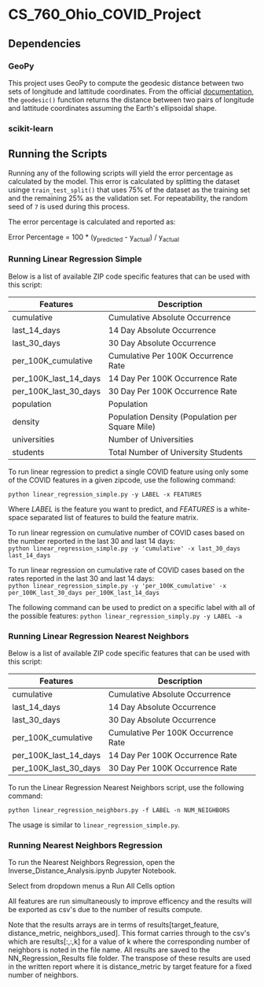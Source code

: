 # CS_760_Ohio_COVID_Project

## Dependencies

### GeoPy

This project uses GeoPy to compute the geodesic distance between two sets of longitude and lattitude coordinates. From the official [documentation](https://geopy.readthedocs.io/en/stable/), the `geodesic()` function returns the distance between two pairs of longitude and lattitude coordinates assuming the Earth's ellipsoidal shape.

### scikit-learn  

## Running the Scripts

Running any of the following scripts will yield the error percentage as calculated by the model. This error 
is calculated by splitting the dataset usinge `train_test_split()` that uses 75% of the dataset as the training 
set and the remaining 25% as the validation set. For repeatability, the random seed of `7` is used during this process.

The error percentage is calculated and reported as:

Error Percentage = 100 * (y<sub>predicted</sub> - y<sub>actual</sub>) / y<sub>actual</sub>

### Running Linear Regression Simple

Below is a list of available ZIP code specific features that can be used with this script:

| Features | Description |
| -------- | ----------- |
| cumulative | Cumulative Absolute Occurrence |
| last_14_days | 14 Day Absolute Occurrence |
| last_30_days | 30 Day Absolute Occurrence |
| per_100K_cumulative | Cumulative Per 100K Occurrence Rate |
| per_100K_last_14_days | 14 Day Per 100K Occurrence Rate |
| per_100K_last_30_days | 30 Day Per 100K Occurrence Rate |
| population | Population |
| density | Population Density (Population per Square Mile) |
| universities | Number of Universities |
| students | Total Number of University Students |

To run linear regression to predict a single COVID feature using only some of the COVID features in a 
given zipcode, use the following command:

`python linear_regression_simple.py -y LABEL -x FEATURES`

Where _LABEL_ is the feature you want to predict, and _FEATURES_ is a white-space separated list of features to build the feature matrix.

To run linear regression on cumulative number of COVID cases based on the number reported in the last 30 and last 14 days:  
`python linear_regression_simple.py -y 'cumulative' -x last_30_days last_14_days`

To run linear regression on cumulative rate of COVID cases based on the rates reported in the last 30 and last 14 days:  
`python linear_regression_simple.py -y 'per_100K_cumulative' -x per_100K_last_30_days per_100K_last_14_days`

The following command can be used to predict on a specific label with all of the possible features:
`python linear_regression_simply.py -y LABEL -a`


### Running Linear Regression Nearest Neighbors

Below is a list of available ZIP code specific features that can be used with this script:

| Features | Description |
| -------- | ----------- |
| cumulative | Cumulative Absolute Occurrence |
| last_14_days | 14 Day Absolute Occurrence |
| last_30_days | 30 Day Absolute Occurrence |
| per_100K_cumulative | Cumulative Per 100K Occurrence Rate |
| per_100K_last_14_days | 14 Day Per 100K Occurrence Rate |
| per_100K_last_30_days | 30 Day Per 100K Occurrence Rate |


To run the Linear Regression Nearest Neighbors script, use the following command:

`python linear_regression_neighbors.py -f LABEL -n NUM_NEIGHBORS`

The usage is similar to `linear_regression_simple.py`.

### Running Nearest Neighbors Regression

To run the Nearest Neighbors Regression, open the Inverse_Distance_Analysis.ipynb Jupyter Notebook.

Select from dropdown menus a Run All Cells option

All features are run simultaneously to improve efficency and the results will be exported as csv's due to the number of results compute.

Note that the results arrays are in terms of results[target_feature, distance_metric, neighbors_used].
This format carries through to the csv's which are results[:,:,k] for a value of k where the corresponding number of neighbors is noted in the file name.
All results are saved to the NN_Regression_Results file folder.
The transpose of these results are used in the written report where it is distance_metric by target feature for a fixed number of neighbors.
